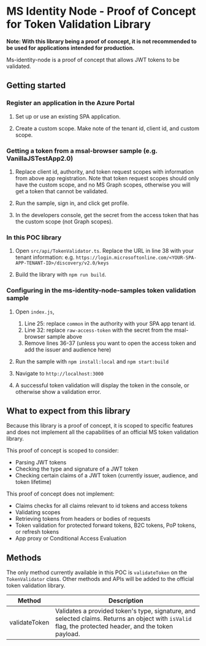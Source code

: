 # MS Identity Node - Proof of Concept for Token Validation Library
**Note: With this library being a proof of concept, it is not recommended to be used for applications intended for production.**

Ms-identity-node is a proof of concept that allows JWT tokens to be validated.

## Getting started

### Register an application in the Azure Portal

1. Set up or use an existing SPA application.

1. Create a custom scope. Make note of the tenant id, client id, and custom scope.

### Getting a token from a msal-browser sample (e.g. VanillaJSTestApp2.0)

1. Replace client id, authority, and token request scopes with information from above app registration. Note that token request scopes should only have the custom scope, and no MS Graph scopes, otherwise you will get a token that cannot be validated.

1. Run the sample, sign in, and click get profile.

1. In the developers console, get the secret from the access token that has the custom scope (not Graph scopes).

### In this POC library

1. Open `src/api/TokenValidator.ts`. Replace the URL in line 38 with your tenant information: e.g. `https://login.microsoftonline.com/<YOUR-SPA-APP-TENANT-ID>/discovery/v2.0/keys`

1. Build the library with `npm run build`.

### Configuring in the ms-identity-node-samples token validation sample

1. Open `index.js`,

    1. Line 25: replace `common` in the authority with your SPA app tenant id. 
    1. Line 32: replace `raw-access-token` with the secret from the msal-browser sample above
    1. Remove lines 36-37 (unless you want to open the access token and add the issuer and audience here)

1. Run the sample with `npm install:local` and `npm start:build`

1. Navigate to `http://localhost:3000`

1. A successful token validation will display the token in the console, or otherwise show a validation error.

## What to expect from this library

Because this library is a proof of concept, it is scoped to specific features and does not implement all the capabilities of an official MS token validation library.

This proof of concept is scoped to consider:

* Parsing JWT tokens
* Checking the type and signature of a JWT token
* Checking certain claims of a JWT token (currently issuer, audience, and token lifetime)

This proof of concept does not implement:

* Claims checks for all claims relevant to id tokens and access tokens
* Validating scopes
* Retrieving tokens from headers or bodies of requests
* Token validation for protected forward tokens, B2C tokens, PoP tokens, or refresh tokens
* App proxy or Conditional Access Evaluation

## Methods

The only method currently available in this POC is `validateToken` on the `TokenValidator` class. Other methods and APIs will be added to the official token validation library.

Method                                 | Description |
-------------------------------------- | ----------- |
validateToken                          | Validates a provided token's type, signature, and selected claims. Returns an object with `isValid` flag, the protected header, and the token payload. |
